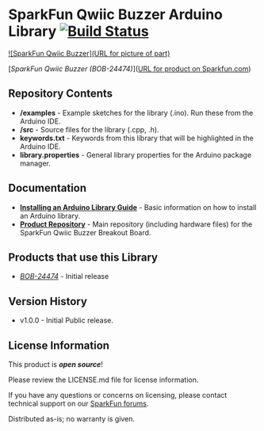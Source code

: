 SparkFun Qwiic Buzzer Arduino Library [![Build Status](https://travis-ci.org/sparkfun/SparkFun_Qwiic_Buzzer_Arduino_Library.svg?branch=master)](https://travis-ci.org/sparkfun/SparkFun_Qwiic_Buzzer_Arduino_Library)
========================================

[![SparkFun Qwiic Buzzer](URL for picture of part)](https://www.sparkfun.com/products/24474)

[*SparkFun Qwiic Buzzer (BOB-24474)*]([URL for product on Sparkfun.com](https://www.sparkfun.com/products/24474))

<!---


UPDATE WHAT DOES THIS LIBRARY DO!?! =) 



This library allows the user to:

* Turn the buzzer on and off directly
* Optionally, set the frequency, duration, and volume of the sound
* Adjust the device's I<sup>2</sup>C address

-->

Repository Contents
-------------------

* **/examples** - Example sketches for the library (.ino). Run these from the Arduino IDE. 
* **/src** - Source files for the library (.cpp, .h).
* **keywords.txt** - Keywords from this library that will be highlighted in the Arduino IDE. 
* **library.properties** - General library properties for the Arduino package manager. 

Documentation
--------------

* **[Installing an Arduino Library Guide](https://learn.sparkfun.com/tutorials/installing-an-arduino-library)** - Basic information on how to install an Arduino library.
* **[Product Repository](https://github.com/sparkfun/SparkFun_Qwiic_Buzzer)** - Main repository (including hardware files) for the SparkFun Qwiic Buzzer Breakout Board.

Products that use this Library 
---------------------------------

* [*BOB-24474*](https://www.sparkfun.com/products/24474) - Initial release

Version History
---------------

* v1.0.0 - Initial Public release.

License Information
-------------------

This product is _**open source**_! 

Please review the LICENSE.md file for license information. 

If you have any questions or concerns on licensing, please contact technical support on our [SparkFun forums](https://forum.sparkfun.com/viewforum.php?f=152).

Distributed as-is; no warranty is given.

